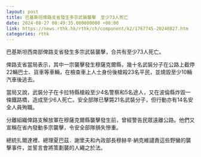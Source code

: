 ```yaml
---
layout: post
title: 巴基斯坦俾路支省發生多宗武裝襲擊　至少73人死亡
date: 2024-08-27 00:49:35.000000000 +08:00
link: https://news.rthk.hk/rthk/ch/component/k2/1767745-20240827.htm
categories: rthk
---
```


巴基斯坦西南部俾路支省發生多宗武裝襲擊，合共有至少73人死亡。

俾路支省當局表示，其中一宗襲擊發生穆薩克爾縣，幾十名武裝分子在公路上截停22輛巴士、貨車等車輛，在檢查車上人士身份後槍殺23名平民，並燒毀至少10輛汽車後逃去。

當局又說，武裝分子在卡拉特縣槍殺至少4名警察和5名途人，又在波倫縣炸毀一條鐵路橋，造成至少6人死亡。安全部隊已擊斃21名武裝分子，但行動亦有14名安全人員殉職。

分離組織俾路支解放軍在穆薩克爾縣襲擊發生前，曾經警告民眾遠離公路。他們又宣稱在省內發動多宗襲擊，令安全部隊損失慘重。

總統扎爾達裡、總理夏巴茲．謝里夫和內政部長穆赫辛·納克維譴責這些野蠻的襲擊事件，並誓言會將策劃襲的人繩之於法。
